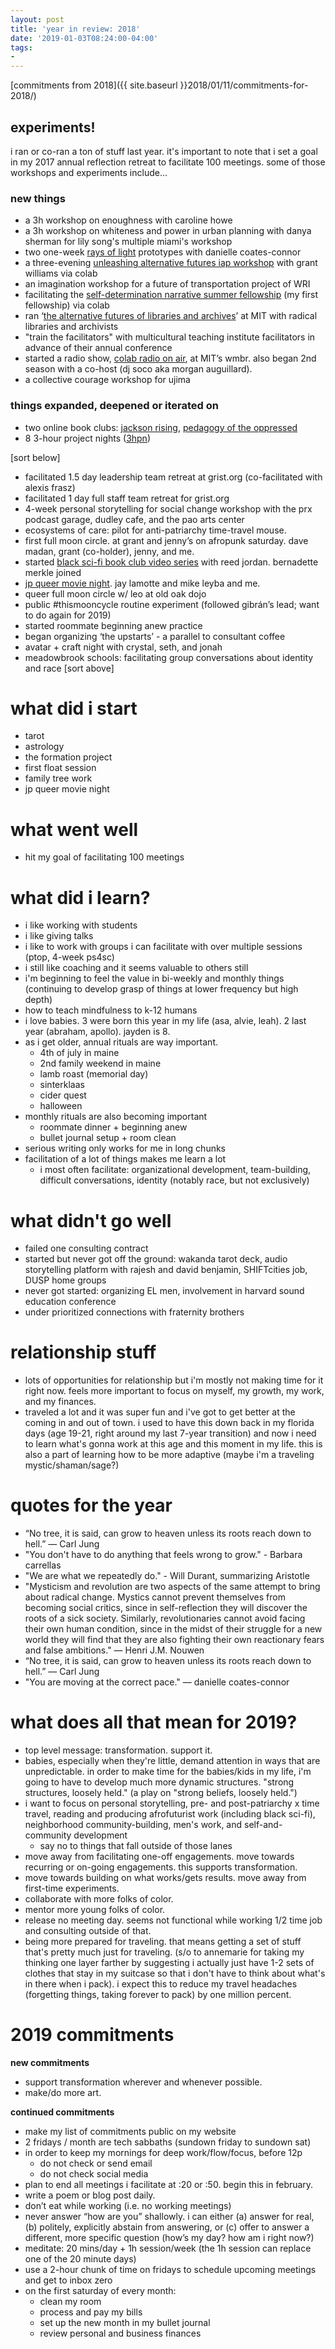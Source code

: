 ```yaml
---
layout: post
title: 'year in review: 2018'
date: '2019-01-03T08:24:00-04:00'
tags:
- 
--- 
```


[commitments from 2018]({{ site.baseurl }}2018/01/11/commitments-for-2018/)

## experiments!

i ran or co-ran a ton of stuff last year. it's important to note that i set a goal in my 2017 annual reflection retreat to facilitate 100 meetings. some of those workshops and experiments include...

### new things

* a 3h workshop on enoughness with caroline howe
* a 3h workshop on whiteness and power in urban planning with danya sherman for lily song's multiple miami's workshop
* two one-week [rays of light](http://infinitegrowth.rocks/rays-of-light) prototypes with danielle coates-connor
* a three-evening [unleashing alternative futures iap workshop](https://unleashingalternativefutures.wordpress.com/workshop-unleashing-alternative-futures/) with grant williams via colab
* an imagination workshop for a future of transportation project of WRI
* facilitating the [self-determination narrative summer fellowship](http://colabradio.mit.edu/announcing-the-2018-self-determination-narrative-fellows/) (my first fellowship) via colab
* ran ‘[the alternative futures of libraries and archives](https://unleashingalternativefutures.wordpress.com/workshop-the-speculative-futures-of-libraries-archives/)’ at MIT with radical libraries and archivists
* "train the facilitators" with multicultural teaching institute facilitators in advance of their annual conference
* started a radio show, [colab radio on air](http://colabradio.mit.edu/colab-radio-is-radio/), at MIT’s wmbr. also began 2nd season with a co-host (dj soco aka morgan auguillard).
* a collective courage workshop for ujima


### things expanded, deepened or iterated on

* two online book clubs: [jackson rising](https://jacksonrisingbookclub.wordpress.com), [pedagogy of the oppressed](https://potobookclub.wordpress.com)
* 8 3-hour project nights ([3hpn](http://lqb2.co/3h-project-night/#blog))

[sort below]
* facilitated 1.5 day leadership team retreat at grist.org (co-facilitated with alexis frasz)
* facilitated 1 day full staff team retreat for grist.org
* 4-week personal storytelling for social change workshop with the prx podcast garage, dudley cafe, and the pao arts center
* ecosystems of care: pilot for anti-patriarchy time-travel mouse.
* first full moon circle. at grant and jenny’s on afropunk saturday. dave madan, grant (co-holder), jenny, and me.
* started [black sci-fi book club video series](http://lqb2.co/blog///2019/10/08/black-sci-fi-book-club/) with reed jordan. bernadette merkle joined
* [jp queer movie night](http://lqb2.co/blog///2019/03/06/jp-queer-movie-night/). jay lamotte and mike leyba and me.
* queer full moon circle w/ leo at old oak dojo
* public #thismooncycle routine experiment (followed gibrán’s lead; want to do again for 2019)
* started roommate beginning anew practice
* began organizing ‘the upstarts’ - a parallel to consultant coffee
* avatar + craft night with crystal, seth, and jonah
* meadowbrook schools: facilitating group conversations about identity and race
[sort above]






# what did i start

* tarot
* astrology
* the formation project
* first float session
* family tree work
* jp queer movie night

# what went well


* hit my goal of facilitating 100 meetings

# what did i learn? 

* i like working with students
* i like giving talks
* i like to work with groups i can facilitate with over multiple sessions (ptop, 4-week ps4sc)
* i still like coaching and it seems valuable to others still 
* i'm beginning to feel the value in bi-weekly and monthly things (continuing to develop grasp of things at lower frequency but high depth)
* how to teach mindfulness to k-12 humans
* i love babies. 3 were born this year in my life (asa, alvie, leah). 2 last year (abraham, apollo). jayden is 8.
* as i get older, annual rituals are way important. 
    - 4th of july in maine
    - 2nd family weekend in maine
    - lamb roast (memorial day)
    - sinterklaas
    - cider quest
    - halloween
* monthly rituals are also becoming important
    - roommate dinner + beginning anew
    - bullet journal setup + room clean
* serious writing only works for me in long chunks
* facilitation of a lot of things makes me learn a lot
    - i most often facilitate: organizational development, team-building, difficult conversations, identity (notably race, but not exclusively)

    

# what didn't go well

* failed one consulting contract <!-- oflc -->
* started but never got off the ground: wakanda tarot deck, audio storytelling platform with rajesh and david benjamin, SHIFTcities job, DUSP home groups
* never got started: organizing EL men, involvement in harvard sound education conference
* under prioritized connections with fraternity brothers



# relationship stuff 

* lots of opportunities for relationship but i'm mostly not making time for it right now. feels more important to focus on myself, my growth, my work, and my finances.
* traveled a lot and it was super fun and i've got to get better at the coming in and out of town. i used to have this down back in my florida days (age 19-21, right around my last 7-year transition) and now i need to learn what's gonna work at this age and this moment in my life. this is also a part of learning how to be more adaptive (maybe i'm a traveling mystic/shaman/sage?)

# quotes for the year

* “No tree, it is said, can grow to heaven unless its roots reach down to hell.”  ― Carl Jung
* "You don't have to do anything that feels wrong to grow." - Barbara carrellas
* "We are what we repeatedly do." - Will Durant, summarizing Aristotle 
* "Mysticism and revolution are two aspects of the same attempt to bring about radical change. Mystics cannot prevent themselves from becoming social critics, since in self-reflection they will discover the roots of a sick society. Similarly, revolutionaries cannot avoid facing their own human condition, since in the midst of their struggle for a new world they will find that they are also fighting their own reactionary fears and false ambitions." — Henri J.M. Nouwen
* “No tree, it is said, can grow to heaven unless its roots reach down to hell.” ― Carl Jung
* "You are moving at the correct pace." — danielle coates-connor

# what does all that mean for 2019?

* top level message: transformation. support it. 
* babies, especially when they're little, demand attention in ways that are unpredictable. in order to make time for the babies/kids in my life, i'm going to have to develop much more dynamic structures. "strong structures, loosely held." (a play on "strong beliefs, loosely held.")
* i want to focus on personal storytelling, pre- and post-patriarchy x time travel, reading and producing afrofuturist work (including black sci-fi), neighborhood community-building, men's work, and self-and-community development
    - say no to things that fall outside of those lanes
* move away from facilitating one-off engagements. move towards recurring or on-going engagements. this supports transformation. 
* move towards building on what works/gets results. move away from first-time experiments. 
* collaborate with more folks of color. 
* mentor more young folks of color.
* release no meeting day. seems not functional while working 1/2 time job and consulting outside of that.
* being more prepared for traveling. that means getting a set of stuff that's pretty much just for traveling. (s/o to annemarie for taking my thinking one layer farther by suggesting i actually just have 1-2 sets of clothes that stay in my suitcase so that i don't have to think about what's in there when i pack). i expect this to reduce my travel headaches (forgetting things, taking forever to pack) by one million percent.


# 2019 commitments

**new commitments**

* support transformation wherever and whenever possible.
* make/do more art.

**continued commitments**

* make my list of commitments public on my website
* 2 fridays / month are tech sabbaths (sundown friday to sundown sat)
* in order to keep my mornings for deep work/flow/focus, before 12p
    - do not check or send email
    - do not check social media
* plan to end all meetings i facilitate at :20 or :50. begin this in february.
* write a poem or blog post daily.
* don’t eat while working (i.e. no working meetings)
* never answer “how are you” shallowly. i can either (a) answer for real, (b) politely, explicitly abstain from answering, or (c) offer to answer a different, more specific question (how’s my day? how am i right now?)
* meditate: 20 mins/day + 1h session/week (the 1h session can replace one of the 20 minute days)
* use a 2-hour chunk of time on fridays to schedule upcoming meetings and get to inbox zero
* on the first saturday of every month:
    * clean my room
    * process and pay my bills
    * set up the new month in my bullet journal
    * review personal and business finances


<!-- hyperlink bank -->


<!-- &#042; = asterisk -->
<!-- &#039; = single quote '-->
